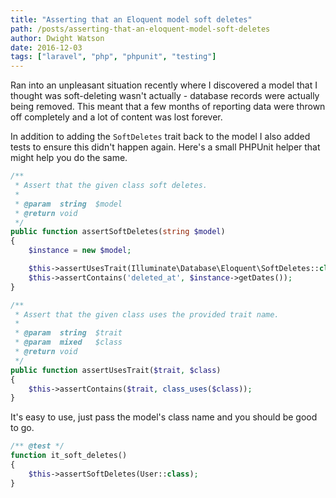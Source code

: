 ```yaml
---
title: "Asserting that an Eloquent model soft deletes"
path: /posts/asserting-that-an-eloquent-model-soft-deletes
author: Dwight Watson
date: 2016-12-03
tags: ["laravel", "php", "phpunit", "testing"]
---
```


Ran into an unpleasant situation recently where I discovered a model that I thought was soft-deleting wasn't actually - database records were actually being removed. This meant that a few months of reporting data were thrown off completely and a lot of content was lost forever.

In addition to adding the `SoftDeletes` trait back to the model I also added tests to ensure this didn't happen again. Here's a small PHPUnit helper that might help you do the same.

```php
/**
 * Assert that the given class soft deletes.
 *
 * @param  string  $model
 * @return void
 */
public function assertSoftDeletes(string $model)
{
    $instance = new $model;

    $this->assertUsesTrait(Illuminate\Database\Eloquent\SoftDeletes::class, $instance);
    $this->assertContains('deleted_at', $instance->getDates());
}

/**
 * Assert that the given class uses the provided trait name.
 *
 * @param  string  $trait
 * @param  mixed   $class
 * @return void
 */
public function assertUsesTrait($trait, $class)
{
    $this->assertContains($trait, class_uses($class));
}
```

It's easy to use, just pass the model's class name and you should be good to go.

```php
/** @test */
function it_soft_deletes()
{
    $this->assertSoftDeletes(User::class);
}
```
